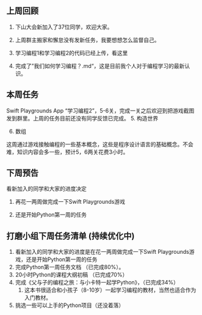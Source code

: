 ## 上周回顾

1.  下山大会新加入了37位同学，欢迎大家。

2.  上周群主搬家和懈怠没有发新任务，我要想想怎么监督自己。

3.  学习编程1和学习编程2的代码已经上传，看这里

4. 完成了”我们如何学习编程？.md“，这是目前我个人对于编程学习的最新认识。

   

## 本周任务

Swift Playgrounds App “学习编程2”，5-6关，完成一关之后欢迎到把游戏截图发到群里。上周的任务目前还没有同学反馈已完成。
5. 构造世界

6. 数组

这周通过游戏接触编程的一些基本概念，这些是程序设计语言的基础概念。不会难，知识内容会多一些，预计5，6两关花费3小时。



## 下周预告

看新加入的同学和大家的进度决定

1. 再花一两周做完成一下Swift Playgrounds游戏

2. 还是开始Python第一周的任务



## 打磨小组下周任务清单 (持续优化中)

1. 看新加入的同学和大家的进度是在花一两周做完成一下Swift Playgrounds游戏，还是开始Python第一周的任务
2. 完成Python第一周任务文档 （已完成80%）。
3. 20小时Python的课程大纲初稿 （已完成70%）
4. 完成《父与子的编程之旅：与小卡特一起学Python》，（已完成34%）
   1. 这本书很适合和小孩子（8-10岁）一起学习编程的教材，当然也适合作为入门教材。
5. 挑选一些可以上手的Python项目（还没着落）